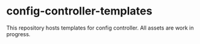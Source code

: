 # config-controller-templates

This repository hosts templates for config controller. All assets are work in progress.
